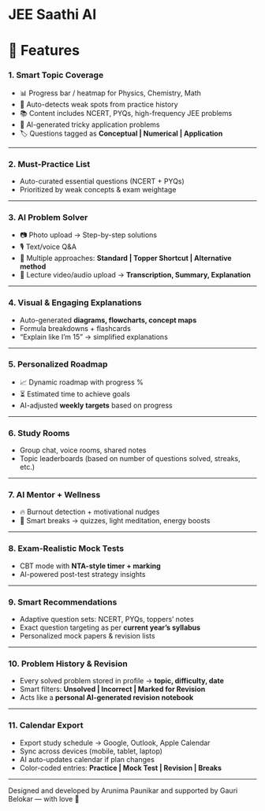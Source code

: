 # JEE Saathi AI

# 🚀 Features

### **1. Smart Topic Coverage**

* 📊 Progress bar / heatmap for Physics, Chemistry, Math
* 🔎 Auto-detects weak spots from practice history
* 📚 Content includes NCERT, PYQs, high-frequency JEE problems
* 🧠 AI-generated tricky application problems
* 🏷️ Questions tagged as **Conceptual | Numerical | Application**

---

### **2. Must-Practice List**

* Auto-curated essential questions (NCERT + PYQs)
* Prioritized by weak concepts & exam weightage

---

### **3. AI Problem Solver**

* 📷 Photo upload → Step-by-step solutions
* 🎙️ Text/voice Q\&A
* 🧩 Multiple approaches: **Standard | Topper Shortcut | Alternative method**
* 🎥 Lecture video/audio upload → **Transcription, Summary, Explanation**

---

### **4. Visual & Engaging Explanations**

* Auto-generated **diagrams, flowcharts, concept maps**
* Formula breakdowns + flashcards
* “Explain like I’m 15” → simplified explanations

---

### **5. Personalized Roadmap**

* 📈 Dynamic roadmap with progress %
* ⏳ Estimated time to achieve goals
* AI-adjusted **weekly targets** based on progress

---

### **6. Study Rooms**

* Group chat, voice rooms, shared notes
* Topic leaderboards (based on number of questions solved, streaks, etc.)

---

### **7. AI Mentor + Wellness**

* 🔥 Burnout detection + motivational nudges
* 🧘 Smart breaks → quizzes, light meditation, energy boosts

---

### **8. Exam-Realistic Mock Tests**

* CBT mode with **NTA-style timer + marking**
* AI-powered post-test strategy insights

---

### **9. Smart Recommendations**

* Adaptive question sets: NCERT, PYQs, toppers’ notes
* Exact question targeting as per **current year’s syllabus**
* Personalized mock papers & revision lists

---

### **10. Problem History & Revision**

* Every solved problem stored in profile → **topic, difficulty, date**
* Smart filters: **Unsolved | Incorrect | Marked for Revision**
* Acts like a **personal AI-generated revision notebook**

---

### **11. Calendar Export**

* Export study schedule → Google, Outlook, Apple Calendar
* Sync across devices (mobile, tablet, laptop)
* AI auto-updates calendar if plan changes
* Color-coded entries: **Practice | Mock Test | Revision | Breaks**

---

Designed and developed by Arunima Paunikar and supported by Gauri Belokar — with love 💙
